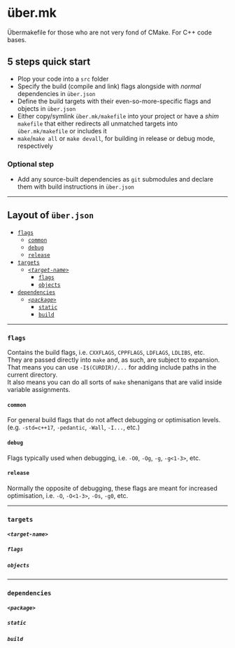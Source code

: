 # über.mk
Übermakefile for those who are not very fond of CMake. For C++ code bases.

## 5 steps quick start
- Plop your code into a `src` folder
- Specify the build (compile and link) flags alongside with _normal_ dependencies in `über.json`
- Define the build targets with their even-so-more-specific flags and objects in `über.json`
- Either copy/symlink `über.mk/makefile` into your project or have a _shim_ `makefile` that either redirects all unmatched targets into `über.mk/makefile` or includes it
- `make`/`make all` or `make devall`, for building in release or debug mode, respectively

### Optional step
- Add any source-built dependencies as `git` submodules and declare them with build instructions in `über.json`

---
## Layout of `über.json`
- [`flags`](#flags)
  - [`common`](#common)
  - [`debug`](#debug)
  - [`release`](#release)
- [`targets`](#targets)
  - [_`<target-name>`_](#target-name)
    - [`flags`](#flags-1)
    - [`objects`](#objects)
- [`dependencies`](#dependencies)
  - [_`<package>`_](#package)
    - [`static`](#static)
    - [`build`](#build)

---
### `flags`
Contains the build flags, i.e. `CXXFLAGS`, `CPPFLAGS`, `LDFLAGS`, `LDLIBS`, etc.  
They are passed directly into `make` and, as such, are subject to expansion. That means you can use `-I$(CURDIR)/...` for adding include paths in the current directory.  
It also means you can do all sorts of `make` shenanigans that are valid inside variable assignments.

#### `common`
For general build flags that do not affect debugging or optimisation levels. (e.g. `-std=c++17`, `-pedantic`, `-Wall`, `-I...`, etc.)

#### `debug`
Flags typically used when debugging, i.e. `-O0`, `-Og`, `-g`, `-g<1-3>`, etc.

#### `release`
Normally the opposite of debugging, these flags are meant for increased optimisation, i.e. `-O`, `-O<1-3>`, `-Os`, `-g0`, etc.

---
### `targets`

#### _`<target-name>`_

##### `flags`

##### `objects`

---
### `dependencies`

#### _`<package>`_

##### `static`

##### `build`
